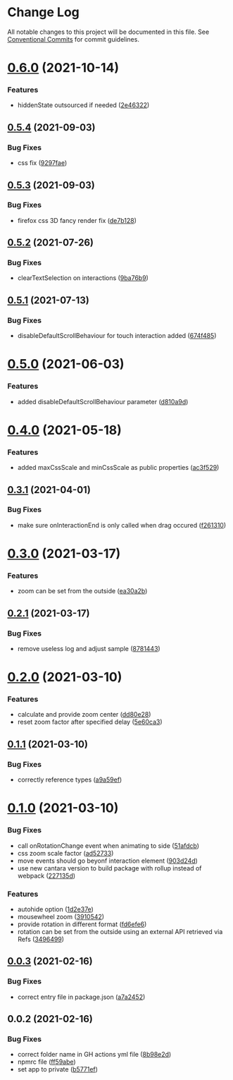 # Change Log

All notable changes to this project will be documented in this file.
See [Conventional Commits](https://conventionalcommits.org) for commit guidelines.

# [0.6.0](https://github.com/Crystal-Design-GmbH/react-3d-cube-interaction/compare/react-3d-cube-interaction@0.5.4...react-3d-cube-interaction@0.6.0) (2021-10-14)


### Features

* hiddenState outsourced if needed ([2e46322](https://github.com/Crystal-Design-GmbH/react-3d-cube-interaction/commit/2e46322128961903a075e95c017d7c97e36a3608))





## [0.5.4](https://github.com/Crystal-Design-GmbH/react-3d-cube-interaction/compare/react-3d-cube-interaction@0.5.3...react-3d-cube-interaction@0.5.4) (2021-09-03)


### Bug Fixes

* css fix ([9297fae](https://github.com/Crystal-Design-GmbH/react-3d-cube-interaction/commit/9297faefb8a417f48c4f63e27ca3981f55f26d81))





## [0.5.3](https://github.com/Crystal-Design-GmbH/react-3d-cube-interaction/compare/react-3d-cube-interaction@0.5.2...react-3d-cube-interaction@0.5.3) (2021-09-03)


### Bug Fixes

* firefox css 3D fancy render fix ([de7b128](https://github.com/Crystal-Design-GmbH/react-3d-cube-interaction/commit/de7b12855bd2288638d474c9f9f34f0b29221aeb))





## [0.5.2](https://github.com/Crystal-Design-GmbH/react-3d-cube-interaction/compare/react-3d-cube-interaction@0.5.1...react-3d-cube-interaction@0.5.2) (2021-07-26)


### Bug Fixes

* clearTextSelection on interactions ([9ba76b9](https://github.com/Crystal-Design-GmbH/react-3d-cube-interaction/commit/9ba76b94ad60a87f9a3f1333068ae9fe6e274362))





## [0.5.1](https://github.com/Crystal-Design-GmbH/react-3d-cube-interaction/compare/react-3d-cube-interaction@0.5.0...react-3d-cube-interaction@0.5.1) (2021-07-13)


### Bug Fixes

* disableDefaultScrollBehaviour for touch interaction added ([674f485](https://github.com/Crystal-Design-GmbH/react-3d-cube-interaction/commit/674f485c265c842e3f4410e00fe826142c7d184f))





# [0.5.0](https://github.com/Crystal-Design-GmbH/react-3d-cube-interaction/compare/react-3d-cube-interaction@0.4.0...react-3d-cube-interaction@0.5.0) (2021-06-03)


### Features

* added disableDefaultScrollBehaviour parameter ([d810a9d](https://github.com/Crystal-Design-GmbH/react-3d-cube-interaction/commit/d810a9d0241ba62d75c7385a087831f4810235ca))





# [0.4.0](https://github.com/Crystal-Design-GmbH/react-3d-cube-interaction/compare/react-3d-cube-interaction@0.3.1...react-3d-cube-interaction@0.4.0) (2021-05-18)


### Features

* added maxCssScale and minCssScale as public properties ([ac3f529](https://github.com/Crystal-Design-GmbH/react-3d-cube-interaction/commit/ac3f5297e078de57a3ee61530d1c2e4d6e0fd5cd))





## [0.3.1](https://github.com/Crystal-Design-GmbH/react-3d-cube-interaction/compare/react-3d-cube-interaction@0.3.0...react-3d-cube-interaction@0.3.1) (2021-04-01)


### Bug Fixes

* make sure onInteractionEnd is only called when drag occured ([f261310](https://github.com/Crystal-Design-GmbH/react-3d-cube-interaction/commit/f26131042787de82b54e347eb7ac36d099ee363a))





# [0.3.0](https://github.com/scriptify/react-3d-cube-interaction/compare/react-3d-cube-interaction@0.2.1...react-3d-cube-interaction@0.3.0) (2021-03-17)


### Features

* zoom can be set from the outside ([ea30a2b](https://github.com/scriptify/react-3d-cube-interaction/commit/ea30a2ba3c7e25c6a0dd620a740f94542bb2299b))





## [0.2.1](https://github.com/scriptify/react-3d-cube-interaction/compare/react-3d-cube-interaction@0.2.0...react-3d-cube-interaction@0.2.1) (2021-03-17)


### Bug Fixes

* remove useless log and adjust sample ([8781443](https://github.com/scriptify/react-3d-cube-interaction/commit/8781443e49945896fed2b22986b045cf55f56ba2))





# [0.2.0](https://github.com/scriptify/react-3d-cube-interaction/compare/react-3d-cube-interaction@0.1.1...react-3d-cube-interaction@0.2.0) (2021-03-10)


### Features

* calculate and provide zoom center ([dd80e28](https://github.com/scriptify/react-3d-cube-interaction/commit/dd80e28ea66ebc73de72d7f70985d6ed69aeef7f))
* reset zoom factor after specified delay ([5e60ca3](https://github.com/scriptify/react-3d-cube-interaction/commit/5e60ca314669ab2532f4a769c063fdc6aa51bae4))





## [0.1.1](https://github.com/scriptify/react-3d-cube-interaction/compare/react-3d-cube-interaction@0.1.0...react-3d-cube-interaction@0.1.1) (2021-03-10)


### Bug Fixes

* correctly reference types ([a9a59ef](https://github.com/scriptify/react-3d-cube-interaction/commit/a9a59efaafea5fec4b74849767e4e19ae0ab80d0))





# [0.1.0](https://github.com/scriptify/react-3d-cube-interaction/compare/react-3d-cube-interaction@0.0.3...react-3d-cube-interaction@0.1.0) (2021-03-10)


### Bug Fixes

* call onRotationChange event when animating to side ([51afdcb](https://github.com/scriptify/react-3d-cube-interaction/commit/51afdcb847b179652ce6a5dccfb661e7b9094205))
* css zoom scale factor ([ad52733](https://github.com/scriptify/react-3d-cube-interaction/commit/ad52733a61973f00a845c45fafb96a252e96af23))
* move events should go beyonf interaction element ([903d24d](https://github.com/scriptify/react-3d-cube-interaction/commit/903d24ddca852d1e25d3850af8d579c77bdbc807))
* use new cantara version to build package with rollup instead of webpack ([227135d](https://github.com/scriptify/react-3d-cube-interaction/commit/227135d5d2ad0640b5e35e2c43ce33896615fe37))


### Features

* autohide option ([1d2e37e](https://github.com/scriptify/react-3d-cube-interaction/commit/1d2e37e63eb14c078e5e764ab4f2225f7ed77fd6))
* mousewheel zoom ([3910542](https://github.com/scriptify/react-3d-cube-interaction/commit/39105429afdd2be58a5ddf6005b3e542b9878b70))
* provide rotation in different format ([fd6efe6](https://github.com/scriptify/react-3d-cube-interaction/commit/fd6efe62d5a7b7212c590a95db86268af6a38b79))
* rotation can be set from the outside using an external API retrieved via Refs ([3496499](https://github.com/scriptify/react-3d-cube-interaction/commit/3496499131fbb7c0195534a9936bef533354093f))





## [0.0.3](https://github.com/scriptify/react-3d-cube-interaction/compare/react-3d-cube-interaction@0.0.2...react-3d-cube-interaction@0.0.3) (2021-02-16)


### Bug Fixes

* correct entry file in package.json ([a7a2452](https://github.com/scriptify/react-3d-cube-interaction/commit/a7a24521b9e6a78f01091d4f3d8a9286cd880824))





## 0.0.2 (2021-02-16)


### Bug Fixes

* correct folder name in GH actions yml file ([8b98e2d](https://github.com/scriptify/react-3d-cube-interaction/commit/8b98e2d36776d3ea9cf50161d7367ebe1f30264e))
* npmrc file ([ff59abe](https://github.com/scriptify/react-3d-cube-interaction/commit/ff59abecf35bc258a5510c00dff460f64fdea2b2))
* set app to private ([b5771ef](https://github.com/scriptify/react-3d-cube-interaction/commit/b5771ef2ae20ab215da24c41e26830c24689148e))
